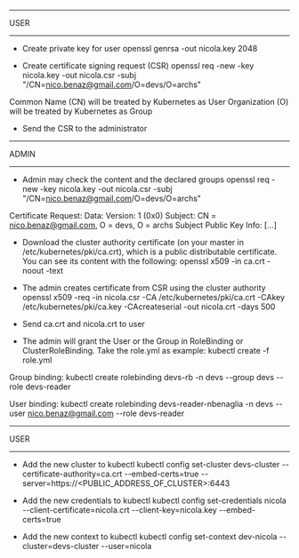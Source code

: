 **********
   USER
**********

* Create private key for user
openssl genrsa -out nicola.key 2048

* Create certificate signing request (CSR)
openssl req -new -key nicola.key -out nicola.csr -subj "/CN=nico.benaz@gmail.com/O=devs/O=archs"

Common Name (CN) will be treated by Kubernetes as User
Organization (O) will be treated by Kubernetes as Group

* Send the CSR to the administrator




**********
  ADMIN
**********

* Admin may check the content and the declared groups
openssl req -new -key nicola.key -out nicola.csr -subj "/CN=nico.benaz@gmail.com/O=devs/O=archs"

Certificate Request:
    Data:
        Version: 1 (0x0)
        Subject: CN = nico.benaz@gmail.com, O = devs, O = archs
        Subject Public Key Info: [...]

* Download the cluster authority certificate (on your master in /etc/kubernetes/pki/ca.crt), which is a public distributable certificate.
You can see its content with the following:
openssl x509 -in ca.crt -noout -text

* The admin creates certificate from CSR using the cluster authority
openssl x509 -req -in nicola.csr -CA /etc/kubernetes/pki/ca.crt -CAkey /etc/kubernetes/pki/ca.key -CAcreateserial -out nicola.crt -days 500

* Send ca.crt and nicola.crt to user

* The admin will grant the User or the Group in RoleBinding or ClusterRoleBinding. Take the role.yml as example:
kubectl create -f role.yml

Group binding:
kubectl create rolebinding devs-rb -n devs --group devs --role devs-reader

User binding:
kubectl create rolebinding devs-reader-nbenaglia -n devs --user nico.benaz@gmail.com --role devs-reader


**********
   USER
**********

* Add the new cluster to kubectl
kubectl config set-cluster devs-cluster --certificate-authority=ca.crt --embed-certs=true --server=https://<PUBLIC_ADDRESS_OF_CLUSTER>:6443

* Add the new credentials to kubectl
kubectl config set-credentials nicola --client-certificate=nicola.crt --client-key=nicola.key --embed-certs=true

* Add the new context to kubectl
kubectl config set-context dev-nicola --cluster=devs-cluster --user=nicola
